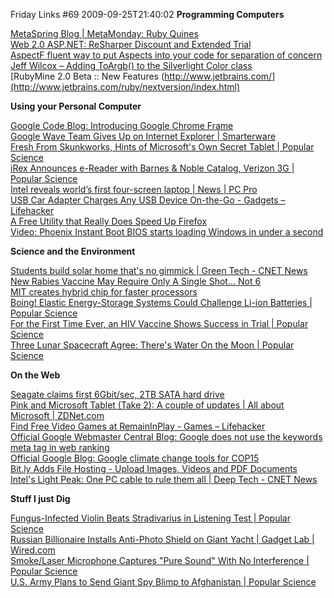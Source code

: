 Friday Links #69
2009-09-25T21:40:02
**Programming Computers**

[MetaSpring Blog | MetaMonday: Ruby Quines](http://www.metaspring.com/blog/development/ruby/metamonday-ruby-quines/)   
[Web 2.0 ASP.NET: ReSharper Discount and Extended Trial ](http://web2asp.net/2009/09/resharper-discount-and-extended-trial.html)   
[AspectF fluent way to put Aspects into your code for separation of concern ](http://msmvps.com/blogs/omar/archive/2009/09/19/aspectf-fluent-way-to-put-aspects-into-your-code-for-separation-of-concern.aspx)   
[Jeff Wilcox – Adding ToArgb() to the Silverlight Color class ](http://www.jeff.wilcox.name/2009/09/silverlight-toargb/)   
[RubyMine 2.0 Beta :: New Features (http://www.jetbrains.com/](http://www.jetbrains.com/ruby/nextversion/index.html)

**Using your Personal Computer**

[Google Code Blog: Introducing Google Chrome Frame ](http://googlecode.blogspot.com/2009/09/introducing-google-chrome-frame.html)   
[Google Wave Team Gives Up on Internet Explorer | Smarterware ](http://smarterware.org/3380/google-wave-team-gives-up-on-internet-explorer)   
[Fresh From Skunkworks, Hints of Microsoft's Own Secret Tablet | Popular Science](http://www.popsci.com/gear-amp-gadgets/article/2009-09/fresh-skunkworks-hints-microsofts-own-secret-tablet)   
[iRex Announces e-Reader with Barnes & Noble Catalog, Verizon 3G | Popular Science](http://www.popsci.com/gear-amp-gadgets/article/2009-09/irex-announces-e-reader-barnes-amp-noble-catalog-verizon-3g)   
[Intel reveals world’s first four-screen laptop | News | PC Pro ](http://www.pcpro.co.uk/news/351841/intel-reveals-world-s-first-four-screen-laptop)   
[USB Car Adapter Charges Any USB Device On-the-Go - Gadgets – Lifehacker](http://lifehacker.com/5367016/usb-car-adapter-charges-any-usb-device-on+the+go)   
[A Free Utility that Really Does Speed Up Firefox ](http://www.techsupportalert.com/content/free-utility-really-does-speed-firefox.htm)   
[Video: Phoenix Instant Boot BIOS starts loading Windows in under a second](http://www.engadget.com/2009/09/24/video-phoenix-instant-boot-bios-starts-loading-windows-in-under/)

**Science and the Environment**

[Students build solar home that's no gimmick | Green Tech - CNET News](http://news.cnet.com/8301-11128_3-10356295-54.html?part=rss&subj=news&tag=2547-1_3-0-5)   
[New Rabies Vaccine May Require Only A Single Shot... Not 6 ](http://www.sciencedaily.com/releases/2009/09/090918181532.htm)   
[MIT creates hybrid chip for faster processors ](http://www.computerworld.com/s/article/9138344/MIT_creates_hybrid_chip_for_faster_processors?source=rss_news)   
[Boing! Elastic Energy-Storage Systems Could Challenge Li-ion Batteries | Popular Science](http://www.popsci.com/cars/article/2009-09/boing-elastic-energy-storage-systems-could-challenge-li-ion-batteries)   
[For the First Time Ever, an HIV Vaccine Shows Success in Trial | Popular Science](http://www.popsci.com/scitech/article/2009-09/clinical-trial-deploys-first-ever-successful-hiv-vaccine)   
[Three Lunar Spacecraft Agree: There's Water On the Moon | Popular Science](http://www.popsci.com/military-aviation-amp-space/article/2009-09/water-moon-says-trio-papers)

**On the Web**

[Seagate claims first 6Gbit/sec, 2TB SATA hard drive ](http://www.computerworld.com/s/article/9138261/Seagate_claims_first_6Gbit_sec_2TB_SATA_hard_drive?source=rss_news)   
[Pink and Microsoft Tablet (Take 2): A couple of updates | All about Microsoft | ZDNet.com](http://blogs.zdnet.com/microsoft/?p=4011)   
[Find Free Video Games at RemainInPlay - Games – Lifehacker](http://lifehacker.com/5359112/find-free-video-games-at-remaininplay)   
[Official Google Webmaster Central Blog: Google does not use the keywords meta tag in web ranking ](http://googlewebmastercentral.blogspot.com/2009/09/google-does-not-use-keywords-meta-tag.html)   
[Official Google Blog: Google climate change tools for COP15 ](http://googleblog.blogspot.com/2009/09/google-climate-change-tools-for-cop15.html)   
[Bit.ly Adds File Hosting - Upload Images, Videos and PDF Documents ](http://www.labnol.org/internet/bitly-file-hosting/9890/)   
[Intel's Light Peak: One PC cable to rule them all | Deep Tech - CNET News](http://news.cnet.com/8301-30685_3-10360047-264.html?part=rss&subj=news&tag=2547-1_3-0-5)

**Stuff I just Dig**

[Fungus-Infected Violin Beats Stradivarius in Listening Test | Popular Science](http://www.popsci.com/scitech/article/2009-09/fungus-infected-violin-beats-stradivarius-listening-test)   
[Russian Billionaire Installs Anti-Photo Shield on Giant Yacht | Gadget Lab | Wired.com](http://www.wired.com/gadgetlab/2009/09/russian-billionaire-installs-anti-photo-shield-on-giant-yacht/)   
[Smoke/Laser Microphone Captures "Pure Sound" With No Interference | Popular Science ](http://www.popsci.com/scitech/article/2009-09/smokelaser-microphone-captures-pure-sound-no-interference)   
[U.S. Army Plans to Send Giant Spy Blimp to Afghanistan | Popular Science](http://www.popsci.com/military-aviation-amp-space/article/2009-09/us-army-plans-send-giant-spy-blimp-afghanistan)
